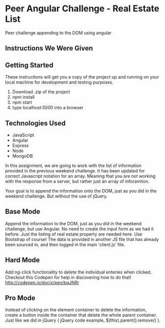 # Peer Angular Challenge - Real Estate List 
Peer challenge appending to the DOM using angular

## Instructions We Were Given

## Getting Started

These instructions will get you a copy of the project up and running on your local machine for development and testing purposes.
1. Download .zip of the project
2. npm install
3. npm start
4. type localhost:5000 into a browser

## Technologies Used
- JavaScript
- Angular
- Express
- Node
- MongoDB

In this assignment, we are going to work with the list of information provided in the previous weekend challenge. 
It has been updated for correct Javascript notation for an array. Meaning that you are not working with the response from 
a server, but rather just an array of inforamtion. 

Your goal is to append the information onto the DOM, just as you did in the weekend challenge. But without the use of jQuery.

## Base Mode
Append the information to the DOM, just as you did in the weekend challenge, but use Angular. No need to create the input 
form as we had it before. Just the listing of real estate property are needed here. Use Bootstrap of course! The data is 
provided in another JS file that has already been sourced in, and then logged in the main 'client.js' file.

## Hard Mode
Add ng-click functionality to delete the individual enteries when clicked. Checkout this Codepen for help in discovering how to do that!
http://codepen.io/docix/pen/bqJNRr

## Pro Mode
Instead of clicking on the element container to delete the information, create a button inside the container that delete the whole parent container.
Just like we did in jQuery ( jQuery code example, $(this).parent().remove() ). 
